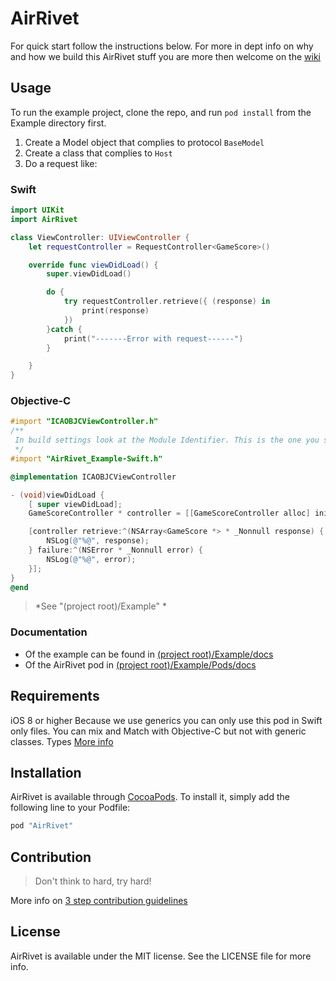 # AirRivet

For quick start follow the instructions below. For more in dept info on why and how we build this AirRivet stuff you are more then welcome on the [wiki](https://github.com/icapps/ios-air-rivet/wiki)

## Usage

To run the example project, clone the repo, and run `pod install` from the Example directory first.

1. Create a Model object that complies to protocol `BaseModel`
2. Create a class that complies to `Host`
3. Do a request like:

### Swift
```swift
import UIKit
import AirRivet

class ViewController: UIViewController {
	let requestController = RequestController<GameScore>()

    override func viewDidLoad() {
        super.viewDidLoad()

		do {
			try requestController.retrieve({ (response) in
				print(response)
			})
		}catch {
			print("-------Error with request------")
		}

    }
}
```
### Objective-C
```objective-C
#import "ICAOBJCViewController.h"
/**
 In build settings look at the Module Identifier. This is the one you should use to import swift files from the same target.
 */
#import "AirRivet_Example-Swift.h"

@implementation ICAOBJCViewController

- (void)viewDidLoad {
	[ super viewDidLoad];
	GameScoreController * controller = [[GameScoreController alloc] init];

	[controller retrieve:^(NSArray<GameScore *> * _Nonnull response) {
		NSLog(@"%@", response);
	} failure:^(NSError * _Nonnull error) {
		NSLog(@"%@", error);
	}];
}
@end
```
> *See "(project root)/Example" *

### Documentation

* Of the example can be found in [(project root)/Example/docs](http://htmlpreview.github.io/?https://github.com/icapps/ios-air-rivet/blob/master/Example/docs/index.html)
* Of the AirRivet pod in [(project root)/Example/Pods/docs](http://htmlpreview.github.io/?https://github.com/icapps/ios-air-rivet/blob/master/Example/Pods/docs/index.html)

## Requirements

iOS 8 or higher
Because we use generics you can only use this pod in Swift only files. You can mix and Match with Objective-C but not with generic classes.  Types [More info](https://developer.apple.com/library/ios/documentation/Swift/Conceptual/BuildingCocoaApps/InteractingWithObjective-CAPIs.html#//apple_ref/doc/uid/TP40014216-CH4-ID53)

## Installation

AirRivet is available through [CocoaPods](http://cocoapods.org). To install
it, simply add the following line to your Podfile:

```ruby
pod "AirRivet"
```
## Contribution
> Don't think to hard, try hard!

More info on [3 step contribution guidelines](https://github.com/icapps/ios-air-rivet/wiki/Contribution)
## License

AirRivet is available under the MIT license. See the LICENSE file for more info.
